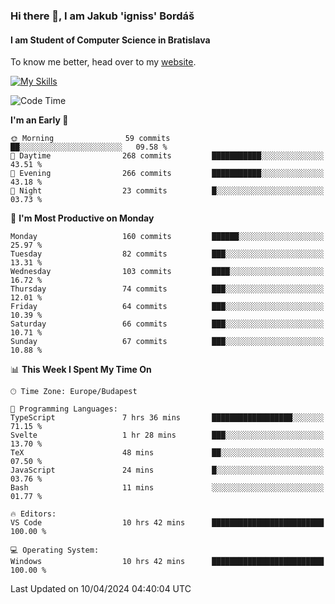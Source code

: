 ### Hi there 👋, I am Jakub 'igniss' Bordáš

#### I am Student of Computer Science in Bratislava
To know me better, head over to my [website](https://bordas.sk).

[![My Skills](https://skillicons.dev/icons?i=js,html,css,figma,svelte,java,kotlin,python,postgresql,typescript,nest,nodejs)](https://bordas.sk)


<!--START_SECTION:waka-->
![Code Time](http://img.shields.io/badge/Code%20Time-1%2C463%20hrs%2011%20mins-blue)

**I'm an Early 🐤** 

```text
🌞 Morning                59 commits          ██░░░░░░░░░░░░░░░░░░░░░░░   09.58 % 
🌆 Daytime                268 commits         ███████████░░░░░░░░░░░░░░   43.51 % 
🌃 Evening                266 commits         ███████████░░░░░░░░░░░░░░   43.18 % 
🌙 Night                  23 commits          █░░░░░░░░░░░░░░░░░░░░░░░░   03.73 % 
```
📅 **I'm Most Productive on Monday** 

```text
Monday                   160 commits         ██████░░░░░░░░░░░░░░░░░░░   25.97 % 
Tuesday                  82 commits          ███░░░░░░░░░░░░░░░░░░░░░░   13.31 % 
Wednesday                103 commits         ████░░░░░░░░░░░░░░░░░░░░░   16.72 % 
Thursday                 74 commits          ███░░░░░░░░░░░░░░░░░░░░░░   12.01 % 
Friday                   64 commits          ███░░░░░░░░░░░░░░░░░░░░░░   10.39 % 
Saturday                 66 commits          ███░░░░░░░░░░░░░░░░░░░░░░   10.71 % 
Sunday                   67 commits          ███░░░░░░░░░░░░░░░░░░░░░░   10.88 % 
```


📊 **This Week I Spent My Time On** 

```text
🕑︎ Time Zone: Europe/Budapest

💬 Programming Languages: 
TypeScript               7 hrs 36 mins       ██████████████████░░░░░░░   71.15 % 
Svelte                   1 hr 28 mins        ███░░░░░░░░░░░░░░░░░░░░░░   13.70 % 
TeX                      48 mins             ██░░░░░░░░░░░░░░░░░░░░░░░   07.50 % 
JavaScript               24 mins             █░░░░░░░░░░░░░░░░░░░░░░░░   03.76 % 
Bash                     11 mins             ░░░░░░░░░░░░░░░░░░░░░░░░░   01.77 % 

🔥 Editors: 
VS Code                  10 hrs 42 mins      █████████████████████████   100.00 % 

💻 Operating System: 
Windows                  10 hrs 42 mins      █████████████████████████   100.00 % 
```


 Last Updated on 10/04/2024 04:40:04 UTC
<!--END_SECTION:waka-->
